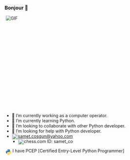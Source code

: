 ### Bonjour 👋

<img align="right" alt="GIF" src="https://forumsmile.net/u/2/8/6/286bb348000aecc59286d74ac3eefa31.gif?raw=true" width="500" height="320" />

- 🔭  I’m currently working as a computer operator.
- 🌱  I’m currently learning Python.
- 👯  I’m looking to collaborate with other Python developer.
- 🤔  I’m looking for help with Python developer.
- <img align="left" height="20" width="20" src="https://cdn.jsdelivr.net/npm/simple-icons@v4/icons/gmail.svg"/>samet.cosgun@yahoo.com
- <img align="left" height="20" width="20" src="https://cdn4.iconfinder.com/data/icons/landing-page/100/landing_page-16-1024.png"/>chess.com ID: samet_co


<img align="left" alt="Python" width="26px" src="https://raw.githubusercontent.com/github/explore/cebd63002168a05a6a642f309227eefeccd92950/topics/python/python.png" /> I have PCEP  [Certified Entry-Level Python Programmer]




